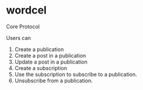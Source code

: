 # wordcel

Core Protocol


Users can

1. Create a publication
2. Create a post in a publication
3. Update a post in a publication
4. Create a subscription
5. Use the subscription to subscribe to a publication.
6. Unsubscribe from a publication.
